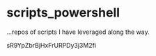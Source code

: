 # scripts_powershell
...repos of scripts I have leveraged along the way.

sR9YpZbrBjHxFrURPDy3j3M2fi
